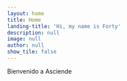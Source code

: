 ```yaml
---
layout: home
title: Home
landing-title: 'Hi, my name is Forty'
description: null
image: null
author: null
show_tile: false
---
```


Bienvenido a Asciende
